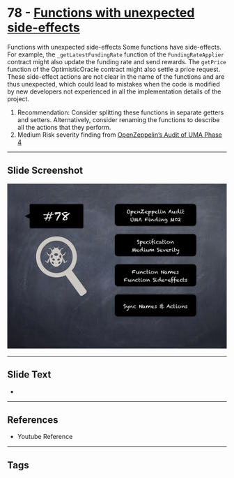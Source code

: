 
# 78 - [Functions with unexpected side-effects](./Functions%20with%20unexpected%20side-effects.md)

Functions with unexpected side-effects Some functions have side-effects. For example, the `_getLatestFundingRate` function of the `FundingRateApplier` contract might also update the funding rate and send rewards. The `getPrice` function of the OptimisticOracle contract might also settle a price request. These side-effect actions are not clear in the name of the functions and are thus unexpected, which could lead to mistakes when the code is modified by new developers not experienced in all the implementation details of the project.


1. Recommendation: Consider splitting these functions in separate getters and setters. Alternatively, consider renaming the functions to describe all the actions that they perform.
2. Medium Risk severity finding from [OpenZeppelin’s Audit of UMA Phase 4](https://blog.openzeppelin.com/uma-audit-phase-4/)


___
## Slide Screenshot
![078.png](../../images/7.%20Audit%20Findings%20101/078.png)
___
## Slide Text
- 
___
## References
- Youtube Reference
___
## Tags
